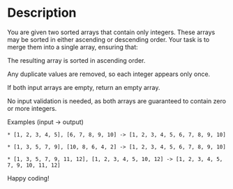 # Description

You are given two sorted arrays that contain only integers. These arrays may be sorted in either ascending or descending order. Your task is to merge them into a single array, ensuring that:

The resulting array is sorted in ascending order.

Any duplicate values are removed, so each integer appears only once.

If both input arrays are empty, return an empty array.

No input validation is needed, as both arrays are guaranteed to contain zero or more integers.

Examples (input -> output)

```
* [1, 2, 3, 4, 5], [6, 7, 8, 9, 10] -> [1, 2, 3, 4, 5, 6, 7, 8, 9, 10]

* [1, 3, 5, 7, 9], [10, 8, 6, 4, 2] -> [1, 2, 3, 4, 5, 6, 7, 8, 9, 10]

* [1, 3, 5, 7, 9, 11, 12], [1, 2, 3, 4, 5, 10, 12] -> [1, 2, 3, 4, 5, 7, 9, 10, 11, 12]
```

Happy coding!
